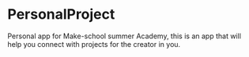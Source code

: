 # PersonalProject
Personal app for Make-school summer Academy, this is an app that will help you connect with projects for the creator in you.
